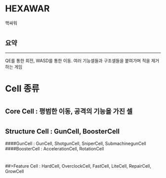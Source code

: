 HEXAWAR
=======
핵싸워
#
#
## 요약
-----------
QE를 통한 회전, WASD를 통한 이동.
여러 기능셀들과 구조셀들을 붙여가며 적을 제거하는 게임
# Cell 종류
#
## Core Cell : 평범한 이동, 공격의 기능을 가진 셀
#
## Structure Cell : GunCell, BoosterCell
####GunCell : GunCell, ShotgunCell, SniperCell, SubmachinegunCell
####BoosterCell : AccelerationCell, RotationCell
#
##>Feature Cell : HardCell, OverclockCell, FastCell, LiteCell, RepairCell, GrowCell
# 
